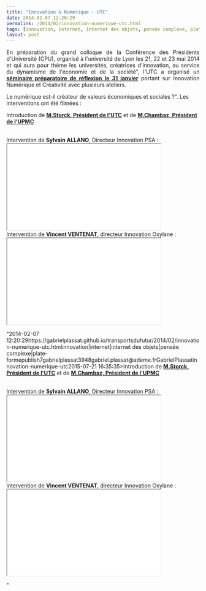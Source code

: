 ```yaml
---
title: "Innovation & Numérique - UTC"
date: 2014-02-07 12:20:29
permalink: /2014/02/innovation-numerique-utc.html
tags: [innovation, internet, internet des objets, pensée complexe, plate-forme]
layout: post
---
```


<p style="text-align: justify;">En préparation du grand colloque de la Conférence des Présidents d'Université (CPU), organisé à l'université de Lyon les 21, 22 et 23 mai 2014 et qui aura pour thème les universités, créatrices d'innovation, au service du dynamisme de l'économie et de la société", l'UTC a organisé un <a href="http://www.utc.fr/utc-evenements/page00150219.php" target="_blank"><strong>séminaire préparatoire de réflexion le 31 janvier</strong></a> portant sur Innovation Numérique et Créativité avec plusieurs ateliers.</p> <p style="text-align: justify>Le premier atelier portait sur "<em>Le numérique est-il créateur de valeurs économiques et sociales ?</em>". Les interventions ont été filmées :</p> <p style="text-align: justify></p>  <!--more-->  <p style="text-align: justify>Introduction de <a href="http://youtu.be/si6M3qlByok" target="_self"><strong>M.Storck, Président de l'UTC</strong></a> et de <a href="http://youtu.be/VnpwNPGLoPE" target="_blank"><strong>M.Chambaz, Président de l'UPMC</strong></a></p> <p style="text-align: justify>Intervention de <strong>Marc Giget</strong>, Directeur de l'Institut Européen de stratégies créatives et d'innovations<br /><iframe allowfullscreen=" frameborder="0" height="225" src="//www.youtube.com/embed/LG0m_XtXYT8" width="400"></iframe></p> <p style="text-align: justify>Intervention de <strong>Yann Moulier Boutang</strong>, UTC :<strong><br /></strong><br /><iframe allowfullscreen=" frameborder="0" height="225" src="//www.youtube.com/embed/1LDKqOBpdBg" width="400"></iframe></p> <p style="text-align: justify>Intervention de <strong>Gabriel PLASSAT</strong>, ADEME : <br /><iframe allowfullscreen=" frameborder="0" height="225" src="//www.youtube.com/embed/MJqp7lFQqgQ" width="400"></iframe><br />Intervention de <strong>Sylvain ALLANO</strong>, Directeur Innovation PSA :<br /><iframe allowfullscreen=" frameborder="0"" height="225" src="//www.youtube.com/embed/iniimhO_guE" width="400"></iframe><br />Intervention de <strong>Vincent VENTENAT</strong>, directeur Innovation Oxylane :<br /><iframe allowfullscreen=" frameborder="0"" height="225" src="//www.youtube.com/embed/KfrKcTcIxTo" width="400"></iframe></p>"2014-02-07 12:20:29https://gabrielplassat.github.io/transportsdufutur/2014/02/innovation-numerique-utc.htmlinnovation|internet|internet des objets|pensée complexe|plate-formepublish7gabrielplassat3948gabriel.plassat@ademe.frGabrielPlassatinnovation-numerique-utc2015-07-21 16:35:35>Introduction de <a href="http://youtu.be/si6M3qlByok" target="_self"><strong>M.Storck, Président de l'UTC</strong></a> et de <a href="http://youtu.be/VnpwNPGLoPE" target="_blank"><strong>M.Chambaz, Président de l'UPMC</strong></a></p> <p style="text-align: justify>Intervention de <strong>Marc Giget</strong>, Directeur de l'Institut Européen de stratégies créatives et d'innovations<br /><iframe allowfullscreen=" frameborder="0" height="225" src="//www.youtube.com/embed/LG0m_XtXYT8" width="400"></iframe></p> <p style="text-align: justify>Intervention de <strong>Yann Moulier Boutang</strong>, UTC :<strong><br /></strong><br /><iframe allowfullscreen=" frameborder="0" height="225" src="//www.youtube.com/embed/1LDKqOBpdBg" width="400"></iframe></p> <p style="text-align: justify>Intervention de <strong>Gabriel PLASSAT</strong>, ADEME : <br /><iframe allowfullscreen=" frameborder="0" height="225" src="//www.youtube.com/embed/MJqp7lFQqgQ" width="400"></iframe><br />Intervention de <strong>Sylvain ALLANO</strong>, Directeur Innovation PSA :<br /><iframe allowfullscreen=" frameborder="0"" height="225" src="//www.youtube.com/embed/iniimhO_guE" width="400"></iframe><br />Intervention de <strong>Vincent VENTENAT</strong>, directeur Innovation Oxylane :<br /><iframe allowfullscreen=" frameborder="0"" height="225" src="//www.youtube.com/embed/KfrKcTcIxTo" width="400"></iframe></p>"
